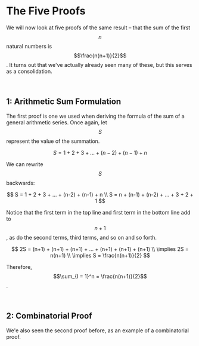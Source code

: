 # The Five Proofs

We will now look at five proofs of the same result – that the sum of the first $$n$$ natural numbers is $$\frac{n(n+1)}{2}$$. It turns out that we've actually already seen many of these, but this serves as a consolidation.

<br>

## 1: Arithmetic Sum Formulation

The first proof is one we used when deriving the formula of the sum of a general arithmetic series. Once again, let $$S$$ represent the value of the summation.

$$
S = 1 + 2 + 3 + ... + (n-2) + (n-1) + n
$$

We can rewrite $$S$$ backwards:

$$
S = 1 + 2 + 3 + ... + (n-2) + (n-1) + n \\
S = n + (n-1) + (n-2) + ... + 3 + 2 + 1
$$

Notice that the first term in the top line and first term in the bottom line add to $$n+1$$, as do the second terms, third terms, and so on and so forth. 

$$
2S = (n+1) + (n+1) + (n+1) + ... + (n+1) + (n+1) + (n+1) \\
\implies 2S = n(n+1) \\
\implies S = \frac{n(n+1)}{2}
$$

Therefore, $$\sum_{I = 1}^n = \frac{n(n+1)}{2}$$.

<br>

## 2: Combinatorial Proof

We'e also seen the second proof before, as an example of a combinatorial proof. 